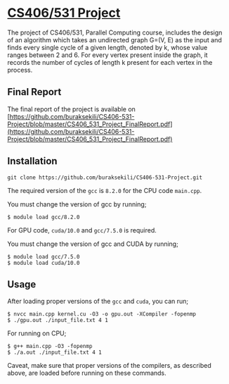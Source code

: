 # [CS406/531 Project](https://github.com/buraksekili/CS406-531-Project)

The project of CS406/531, Parallel Computing course, includes the design of an algorithm which takes an undirected graph G=(V, E) as the input and finds every single cycle of a given length, denoted by k, whose value ranges between 2 and 6. For every vertex present inside the graph, it records the number of cycles of length k present for each vertex in the process.

## Final Report

The final report of the project is available on [https://github.com/buraksekili/CS406-531-Project/blob/master/CS406_531_Project_FinalReport.pdf](https://github.com/buraksekili/CS406-531-Project/blob/master/CS406_531_Project_FinalReport.pdf)

## Installation

`git clone https://github.com/buraksekili/CS406-531-Project.git`


The required version of the `gcc` is `8.2.0` for the CPU code `main.cpp`. 

You must change the version of gcc by running; 

```shell
$ module load gcc/8.2.0
```

For GPU code, `cuda/10.0` and `gcc/7.5.0` is required. 

You must change the version of gcc and CUDA by running; 

```shell
$ module load gcc/7.5.0
$ module load cuda/10.0
```

## Usage

After loading proper versions of the `gcc` and `cuda`, you can run;

```shell
$ nvcc main.cpp kernel.cu -O3 -o gpu.out -XCompiler -fopenmp
$ ./gpu.out ./input_file.txt 4 1
```

For running on CPU;

```shell
$ g++ main.cpp -O3 -fopenmp
$ ./a.out ./input_file.txt 4 1
```

Caveat, make sure that proper versions of the compilers, as described above, are loaded before running on these commands.


